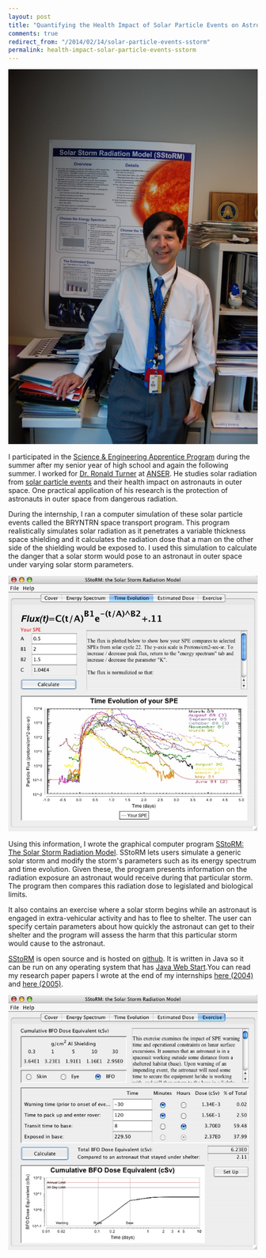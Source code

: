 ```yaml
---
layout: post
title: "Quantifying the Health Impact of Solar Particle Events on Astronauts With SStoRM: The Solar Storm Radiation Model"
comments: true
redirect_from: "/2014/02/14/solar-particle-events-sstorm"
permalink: health-impact-solar-particle-events-sstorm
---
```


![My SEAP internship adviser Ron Turner in front of a poster for SStoRM.](/assets/ron_turner_anser_2007-580x872.jpg)

I participated in the [Science &amp; Engineering Apprentice Program](http://seap.asee.org/program_details) during the summer after my senior year of high school and again the following summer. I worked for [Dr. Ronald Turner](http://www.anser.org/turner-r-publications) at [ANSER](http://www.anser.org/). He studies solar radiation from [solar particle events](http://helios.gsfc.nasa.gov/sep.html) and their health impact on astronauts in outer space. One practical application of his research is the protection of astronauts in outer space from dangerous radiation.

During the internship, I ran a computer simulation of these solar particle events called the BRYNTRN space transport program. This program realistically simulates solar radiation as it penetrates a variable thickness space shielding and it calculates the radiation dose that a man on the other side of the shielding would be exposed to. I used this simulation to calculate the danger that a solar storm would pose to an astronaut in outer space under varying solar storm parameters.

![A screen shot of the time evolution tab of SStoRM.](/assets/sstorm_time_evolution_screenshot.jpeg)

Using this information, I wrote the graphical computer program [SStoRM: The Solar Storm Radiation Model](http://joshualande.github.com/SStoRM/). SStoRM lets users simulate a generic solar storm and modify the storm's parameters such as its energy spectrum and time evolution. Given these, the program presents information on the radiation exposure an astronaut would receive during that particular storm. The program then compares this radiation dose to legislated and biological limits.

It also contains an exercise where a solar storm begins while an astronaut is engaged in extra-vehicular activity and has to flee to shelter. The user can specify certain parameters about how quickly the astronaut can get to their shelter and the program will assess the harm that this particular storm would cause to the astronaut.

[SStoRM](http://joshualande.github.com/SStoRM/) is open source and is hosted on [github](http://joshualande.github.com/SStoRM). It is written in Java so it can be run on any operating system that has [Java Web Start](http://www.oracle.com/technetwork/java/javase/tech/index-jsp-136112.html).You can read my research paper papers I wrote at the end of my internships [here (2004)](/assets/lande_SEAP_paper_2004.pdf) and [here (2005)](/assets/lande_SEAP_paper_2005.pdf).

![A screenshot of the lunar exercise tab of SStoRM.](/assets/sstorm_screenshot.jpeg)
